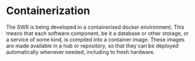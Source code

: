 # Containerization

The SWR is being developed in a containerised docker environment. This means that each software component, be it a database or other storage, or a service of some kind, is compiled into a container image. These images are made available in a hub or repository, so that they can be deployed automatically whenever needed, including to fresh hardware.
